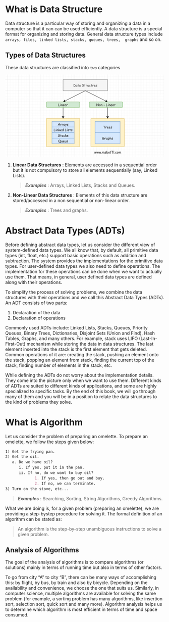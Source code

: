 # What is Data Structure
Data structure is a particular way of storing and organizing a data in a computer so that it 
can can be used efficiently. A data structure is a special format for organizing and storing 
data. General data structure types include ```arrays, files, linked lists, stacks, queues, trees, 
graphs``` and so on.

## Types of Data Structures
These data structures are classified into ```two``` categories

![img.png](img.png)

1. **Linear Data Structures** : Elements are accessed in a sequential order but it is not 
compulsory to store all elements sequentially (say, Linked Lists).

   > _**Examples**_ : Arrays, Linked Lists, Stacks and Queues.

2. **Non-Linear Data Structures** : Elements of this data structure are stored/accessed 
in a non sequential or non-linear order.

    > _**Examples**_ : Trees and graphs.

# Abstract Data Types (ADTs)

Before defining abstract data types, let us consider the different view of system-defined data
types. We all know that, by default, all primitive data types (int, float, etc.) support basic
operations such as addition and subtraction. The system provides the implementations for the
primitive data types. For user-defined data types we also need to define operations. The
implementation for these operations can be done when we want to actually use them. That means,
in general, user defined data types are defined along with their operations.

To simplify the process of solving problems, we combine the data structures with their operations
and we call this Abstract Data Types (ADTs). An ADT consists of two parts:
1. Declaration of the data
2. Declaration of operations

Commonly used ADTs include: Linked Lists, Stacks, Queues, Priority Queues, Binary Trees,
Dictionaries, Disjoint Sets (Union and Find), Hash Tables, Graphs, and many others. For
example, stack uses LIFO (Last-In-First-Out) mechanism while storing the data in data structures.
The last element inserted into the stack is the first element that gets deleted. Common operations
of it are: creating the stack, pushing an element onto the stack, popping an element from stack,
finding the current top of the stack, finding number of elements in the stack, etc.

While defining the ADTs do not worry about the implementation details. They come into the
picture only when we want to use them. Different kinds of ADTs are suited to different kinds of
applications, and some are highly specialized to specific tasks. By the end of this book, we will
go through many of them and you will be in a position to relate the data structures to the kind of
problems they solve.

# What is Algorithm

Let us consider the problem of preparing an omelette. To prepare an omelette, we follow the
steps given below:

```markdown
1) Get the frying pan.
2) Get the oil.
   a. Do we have oil?
      i. If yes, put it in the pan.
      ii. If no, do we want to buy oil?
             1. If yes, then go out and buy.
             2. If no, we can terminate.
3) Turn on the stove, etc...
```
   > _**Examples**_ : Searching, Sorting, String Algorithms, Greedy Algorithms. 

What we are doing is, for a given problem (preparing an omelette), we are providing a step-bystep
procedure for solving it. The formal definition of an algorithm can be stated as:

> An algorithm is the step-by-step unambiguous instructions to solve a given problem.

## Analysis of Algorithms

The goal of the analysis of algorithms is to compare algorithms (or solutions) mainly in terms of
running time but also in terms of other factors.

To go from city “A” to city “B”, there can be many ways of accomplishing this: by flight, by bus,
by train and also by bicycle. Depending on the availability and convenience, we choose the one
that suits us. Similarly, in computer science, multiple algorithms are available for solving the
same problem (for example, a sorting problem has many algorithms, like insertion sort, selection
sort, quick sort and many more). Algorithm analysis helps us to determine which algorithm is
most efficient in terms of time and space consumed.

